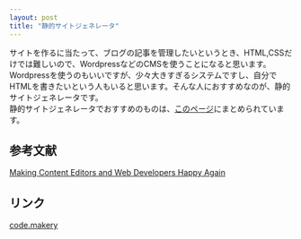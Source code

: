 ```yaml
---
layout: post
title: "静的サイトジェネレータ"
---
```

サイトを作るに当たって、ブログの記事を管理したいというとき、HTML,CSSだけでは難しいので、WordpressなどのCMSを使うことになると思います。
Wordpressを使うのもいいですが、少々大きすぎるシステムですし、自分でHTMLを書きたいという人もいると思います。そんな人におすすめなのが、静的サイトジェネレータです。　<br>
静的サイトジェネレータでおすすめのものは、<a href="https://www.staticgen.com/">このページ</a>にまとめられています。
## 参考文献
<a href="https://code.makery.ch/blog/making-content-editors-and-web-developers-happy/">Making Content Editors and Web Developers Happy Again</a>
## リンク
<a href="https://code.makery.ch/">code.makery</a>
